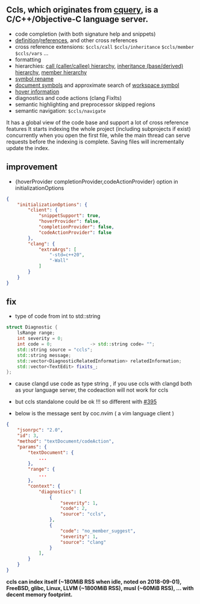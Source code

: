 ## Ccls, which originates from [cquery](https://github.com/cquery-project/cquery), is a C/C++/Objective-C language server. 

  * code completion (with both signature help and snippets)
  * [definition](src/messages/textDocument_definition.cc)/[references](src/messages/textDocument_references.cc), and other cross references
  * cross reference extensions: `$ccls/call` `$ccls/inheritance` `$ccls/member` `$ccls/vars` ...
  * formatting
  * hierarchies: [call (caller/callee) hierarchy](src/messages/ccls_call.cc), [inheritance (base/derived) hierarchy](src/messages/ccls_inheritance.cc), [member hierarchy](src/messages/ccls_member.cc)
  * [symbol rename](src/messages/textDocument_rename.cc)
  * [document symbols](src/messages/textDocument_document.cc) and approximate search of [workspace symbol](src/messages/workspace.cc)
  * [hover information](src/messages/textDocument_hover.cc)
  * diagnostics and code actions (clang FixIts)
  * semantic highlighting and preprocessor skipped regions
  * semantic navigation: `$ccls/navigate`

It has a global view of the code base and support a lot of cross reference features
It starts indexing the whole project (including subprojects if exist) concurrently when you open the first file, while the main thread can serve requests before the indexing is complete.
Saving files will incrementally update the index.

## improvement
* {hoverProvider completionProvider,codeActionProvider} option in initializationOptions

```json
{
    "initializationOptions": {
        "client": {
            "snippetSupport": true,
            "hoverProvider": false,
            "completionProvider": false,
            "codeActionProvider": false
        },
        "clang": {
            "extraArgs": [
                "-std=c++20",
                "-Wall"
            ]
        }
    }
}
```

## fix

- type of code from int to std::string
```cpp
struct Diagnostic {
    lsRange range;
    int severity = 0;
    int code = 0;              -> std::string code= "";
    std::string source = "ccls";
    std::string message;
    std::vector<DiagnosticRelatedInformation> relatedInformation;
    std::vector<TextEdit> fixits_;
};
```

- cause clangd use code as type string , if you use ccls with clangd both as your language server, the codeaction will not work for ccls
- but ccls standalone could be ok !!!  so different with [#395](https://github.com/MaskRay/ccls/issues/395) 

- below is the message sent by coc.nvim ( a vim language client )
```json
{
    "jsonrpc": "2.0",
    "id": 3,
    "method": "textDocument/codeAction",
    "params": {
        "textDocument": {
            ...
        },
        "range": {
            ...
        },
        "context": {
            "diagnostics": [
                {
                    "severity": 1,
                    "code": 2,
                    "source": "ccls",
                },
                {
                    "code": "no_member_suggest",
                    "severity": 1,
                    "source": "clang"
                }
            ],
        }
    }
}
```


**ccls can index itself (~180MiB RSS when idle, noted on 2018-09-01), FreeBSD, glibc, Linux, LLVM (~1800MiB RSS), musl (~60MiB RSS), ... with decent memory footprint.**
